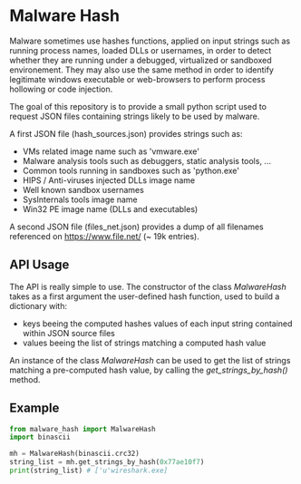 # Malware Hash

Malware sometimes use hashes functions, applied on input strings such as running process names, loaded DLLs or usernames, in order to detect whether they are running under a debugged, virtualized or sandboxed environement. They may also use the same method in order to identify legitimate windows executable or web-browsers to perform process hollowing or code injection.

The goal of this repository is to provide a small python script used to request JSON files containing strings likely to be used by malware.

A first JSON file (hash_sources.json) provides strings such as:

 * VMs related image name such as 'vmware.exe'
 * Malware analysis tools such as debuggers, static analysis tools, ...
 * Common tools running in sandboxes such as 'python.exe'
 * HIPS / Anti-viruses injected DLLs image name
 * Well known sandbox usernames
 * SysInternals tools image name
 * Win32 PE image name (DLLs and executables)

A second JSON file (files_net.json) provides a dump of all filenames referenced on https://www.file.net/ (~ 19k entries).

## API Usage

The API is really simple to use. The constructor of the class *MalwareHash* takes as a first argument the user-defined hash function, used to build a dictionary with:
 * keys beeing the computed hashes values of each input string contained within JSON source files
 * values beeing the list of strings matching a computed hash value

An instance of the class *MalwareHash* can be used to get the list of strings matching a pre-computed hash value, by calling the *get_strings_by_hash()* method.

## Example

```python
from malware_hash import MalwareHash
import binascii

mh = MalwareHash(binascii.crc32)
string_list = mh.get_strings_by_hash(0x77ae10f7)
print(string_list) # ['u'wireshark.exe]
```
